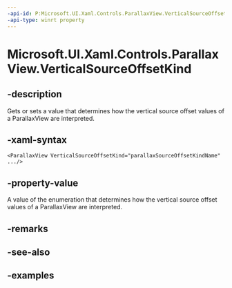 ```yaml
---
-api-id: P:Microsoft.UI.Xaml.Controls.ParallaxView.VerticalSourceOffsetKind
-api-type: winrt property
---
```


<!-- Property syntax.
public ParallaxSourceOffsetKind VerticalSourceOffsetKind { get;  set; }
-->

# Microsoft.UI.Xaml.Controls.ParallaxView.VerticalSourceOffsetKind

## -description

Gets or sets a value that determines how the vertical source offset values of a ParallaxView are interpreted.

## -xaml-syntax

```xaml
<ParallaxView VerticalSourceOffsetKind="parallaxSourceOffsetKindName" .../>
```

## -property-value

A value of the enumeration that determines how the vertical source offset values of a ParallaxView are interpreted.

## -remarks

## -see-also

## -examples

